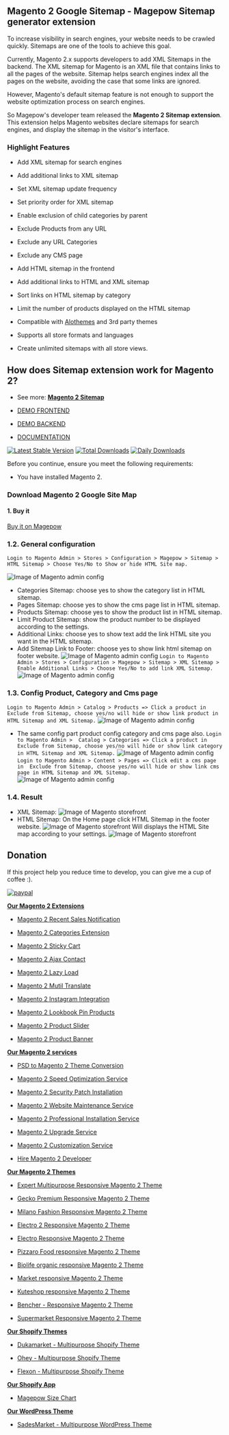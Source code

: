 ## Magento 2 Google Sitemap - Magepow Sitemap generator extension

To increase visibility in search engines, your website needs to be crawled quickly. Sitemaps are one of the tools to achieve this goal.

Currently, Magento 2.x supports developers to add XML Sitemaps in the backend. The XML sitemap for Magento is an XML file that contains links to all the pages of the website. Sitemap helps search engines index all the pages on the website, avoiding the case that some links are ignored.

However, Magento's default sitemap feature is not enough to support the website optimization process on search engines. 

So Magepow's developer team released the **Magento 2 Sitemap extension**. This extension helps Magento websites declare sitemaps for search engines, and display the sitemap in the visitor's interface.

### Highlight Features

- Add XML sitemap for search engines

- Add additional links to XML sitemap

- Set XML sitemap update frequency

- Set priority order for XML sitemap

- Enable exclusion of child categories by parent

- Exclude Products from any URL

- Exclude any URL Categories

- Exclude any CMS page

- Add HTML sitemap in the frontend

- Add additional links to HTML and XML sitemap

- Sort links on HTML sitemap by category

- Limit the number of products displayed on the HTML sitemap

- Compatible with [Alothemes](https://alothemes.com/) and 3rd party themes

- Supports all store formats and languages

- Create unlimited sitemaps with all store views.

## How does Sitemap extension work for Magento 2?

- See more: [**Magento 2 Sitemap**](https://magepow.com/magento-2-sitemap.html)

- [DEMO FRONTEND](https://demo.magepow.com/sitemap)

- [DEMO BACKEND](https://demo.magepow.com/sitemap/admin)

- [DOCUMENTATION](https://docs.magepow.com/sizechart)

[![Latest Stable Version](https://poser.pugx.org/magepow/sitemap/v/stable)](https://packagist.org/packages/magepow/sitemap)
[![Total Downloads](https://poser.pugx.org/magepow/sitemap/downloads)](https://packagist.org/packages/magepow/sitemap)
[![Daily Downloads](https://poser.pugx.org/magepow/sitemap/d/daily)](https://packagist.org/packages/magepow/sitemap)

Before you continue, ensure you meet the following requirements:

  * You have installed Magento 2.

### Download Magento 2 Google Site Map

 #### 1. Buy it
  [Buy it on Magepow](https://magepow.com/magento-2-sitemap.html)

  ### 1.2. General configuration

  `Login to Magento Admin > Stores > Configuration > Magepow > Sitemap > HTML Sitemap > Choose Yes/No to Show or hide HTML Site map.`
  
  ![Image of Magento admin config](https://github.com/magepow/magento2-sitemap/blob/master/media/htmlsitemap.png)
  * Categories Sitemap: choose yes to show the category list in HTML sitemap.
  * Pages Sitemap: choose yes to show the cms page list in HTML sitemap.
  * Products Sitemap: choose yes to show the product list in HTML sitemap.
  * Limit Product Sitemap: show the product number to be displayed according to the settings. 
  * Additional Links: choose yes to show text add the link HTML site you want in the HTML sitemap.
  * Add Sitemap Link to Footer: choose yes to show link html sitemap on footer website.
  ![Image of Magento admin config](https://github.com/magepow/magento2-sitemap/blob/master/media/linkfooter.png)
  `Login to Magento Admin > Stores > Configuration > Magepow > Sitemap > XML Sitemap > Enable Additional Links > Choose Yes/No to add link XML Sitemap.`
  ![Image of Magento admin config](https://github.com/magepow/magento2-sitemap/blob/master/media/addlinksitemap.png)
  ### 1.3. Config Product, Category and Cms page 
   `Login to Magento Admin > Catalog > Products => Click a product in  Exclude from Sitemap, choose yes/no will hide or show link product in HTML Sitemap and XML Sitemap.`
   ![Image of Magento admin config](https://github.com/magepow/magento2-sitemap/blob/master/media/productsitemap.png)
   * The same config part product config category and cms page also.
   `Login to Magento Admin >  Catalog > Categories => Click a product in  Exclude from Sitemap, choose yes/no will hide or show link category in HTML Sitemap and XML Sitemap.` 
   ![Image of Magento admin config](https://github.com/magepow/magento2-sitemap/blob/master/media/categorysitemap.png)
   `Login to Magento Admin > Content > Pages => Click edit a cms page in  Exclude from Sitemap, choose yes/no will hide or show link cms page in HTML Sitemap and XML Sitemap.` 
   ![Image of Magento admin config](https://github.com/magepow/magento2-sitemap/blob/master/media/cmspagesitemap.png)
  ### 1.4. Result 
  * XML Sitemap:
  ![Image of Magento storefront](https://github.com/magepow/magento2-sitemap/blob/master/media/xmlsitemap.png)
  * HTML Sitemap: 
  On the Home page click HTML Sitemap in the footer website.
  ![Image of Magento storefront](https://github.com/magepow/magento2-sitemap/blob/master/media/linkfooter.png)
  Will displays the HTML Site map according to your settings.
  ![Image of Magento storefront](https://github.com/magepow/magento2-sitemap/blob/master/media/htmlsitemap1.png)
 ## Donation

If this project help you reduce time to develop, you can give me a cup of coffee :).

[![paypal](https://www.paypalobjects.com/en_US/i/btn/btn_donateCC_LG.gif)](https://www.paypal.com/paypalme/alopay)

      
**[Our Magento 2 Extensions](https://magepow.com/magento-2-extensions.html)**

* [Magento 2 Recent Sales Notification](https://magepow.com/magento-2-recent-sales-notification.html)

* [Magento 2 Categories Extension](https://magepow.com/magento-categories-extension.html)

* [Magento 2 Sticky Cart](https://magepow.com/magento-sticky-cart.html)

* [Magento 2 Ajax Contact](https://magepow.com/magento-ajax-contact-form.html)

* [Magento 2 Lazy Load](https://magepow.com/magento-lazy-load.html)

* [Magento 2 Mutil Translate](https://magepow.com/magento-multi-translate.html)

* [Magento 2 Instagram Integration](https://magepow.com/magento-2-instagram.html)

* [Magento 2 Lookbook Pin Products](https://magepow.com/lookbook-pin-products.html)

* [Magento 2 Product Slider](https://magepow.com/magento-product-slider.html)

* [Magento 2 Product Banner](https://magepow.com/magento-banner-slider.html)

**[Our Magento 2 services](https://magepow.com/magento-services.html)**

* [PSD to Magento 2 Theme Conversion](https://magepow.com/psd-to-magento-theme-conversion.html)

* [Magento 2 Speed Optimization Service](https://magepow.com/magento-speed-optimization-service.html)

* [Magento 2 Security Patch Installation](https://magepow.com/magento-security-patch-installation.html)

* [Magento 2 Website Maintenance Service](https://magepow.com/website-maintenance-service.html)

* [Magento 2 Professional Installation Service](https://magepow.com/professional-installation-service.html)

* [Magento 2 Upgrade Service](https://magepow.com/magento-upgrade-service.html)

* [Magento 2 Customization Service](https://magepow.com/customization-service.html)

* [Hire Magento 2 Developer](https://magepow.com/hire-magento-developer.html)

**[Our Magento 2 Themes](https://alothemes.com/)**

* [Expert Multipurpose Responsive Magento 2 Theme](https://1.envato.market/c/1314680/275988/4415?u=https://themeforest.net/item/expert-premium-responsive-magento-2-and-1-support-rtl-magento-2-/21667789)

* [Gecko Premium Responsive Magento 2 Theme](https://1.envato.market/c/1314680/275988/4415?u=https://themeforest.net/item/gecko-responsive-magento-2-theme-rtl-supported/24677410)

* [Milano Fashion Responsive Magento 2 Theme](https://1.envato.market/c/1314680/275988/4415?u=https://themeforest.net/item/milano-fashion-responsive-magento-1-2-theme/12141971)

* [Electro 2 Responsive Magento 2 Theme](https://1.envato.market/c/1314680/275988/4415?u=https://themeforest.net/item/electro2-premium-responsive-magento-2-rtl-supported/26875864)

* [Electro Responsive Magento 2 Theme](https://1.envato.market/c/1314680/275988/4415?u=https://themeforest.net/item/electro-responsive-magento-1-2-theme/17042067)

* [Pizzaro Food responsive Magento 2 Theme](https://1.envato.market/c/1314680/275988/4415?u=https://themeforest.net/item/pizzaro-food-responsive-magento-1-2-theme/19438157)

* [Biolife organic responsive Magento 2 Theme](https://1.envato.market/c/1314680/275988/4415?u=https://themeforest.net/item/biolife-organic-food-magento-2-theme-rtl-supported/25712510)

* [Market responsive Magento 2 Theme](https://1.envato.market/c/1314680/275988/4415?u=https://themeforest.net/item/market-responsive-magento-2-theme/22997928)

* [Kuteshop responsive Magento 2 Theme](https://1.envato.market/c/1314680/275988/4415?u=https://themeforest.net/item/kuteshop-multipurpose-responsive-magento-1-2-theme/12985435)

* [Bencher - Responsive Magento 2 Theme](https://1.envato.market/c/1314680/275988/4415?u=https://themeforest.net/item/bencher-responsive-magento-1-2-theme/15787772)

* [Supermarket Responsive Magento 2 Theme](https://1.envato.market/c/1314680/275988/4415?u=https://themeforest.net/item/supermarket-responsive-magento-1-2-theme/18447995)

**[Our Shopify Themes](https://themeforest.net/user/alotheme)**

* [Dukamarket - Multipurpose Shopify Theme](https://1.envato.market/c/1314680/275988/4415?u=https://themeforest.net/item/dukamarket-multipurpose-shopify-theme/36158349)

* [Ohey - Multipurpose Shopify Theme](https://1.envato.market/c/1314680/275988/4415?u=https://themeforest.net/item/ohey-multipurpose-shopify-theme/34624195)

* [Flexon - Multipurpose Shopify Theme](https://1.envato.market/c/1314680/275988/4415?u=https://themeforest.net/item/flexon-multipurpose-shopify-theme/33461048)

**[Our Shopify App](https://apps.shopify.com/partners/maggicart)**

* [Magepow Size Chart](https://apps.shopify.com/magepow-size-chart)

**[Our WordPress Theme](https://themeforest.net/user/alotheme/portfolio)**

* [SadesMarket - Multipurpose WordPress Theme](https://1.envato.market/c/1314680/275988/4415?u=https://themeforest.net/item/sadesmarket-multipurpose-wordpress-theme/35369933)

